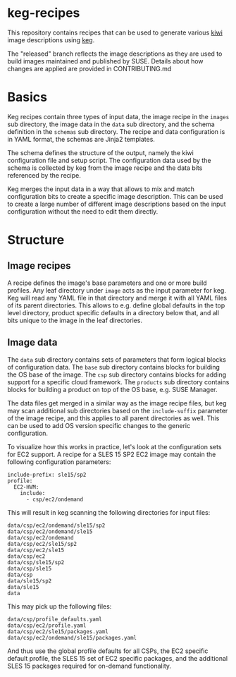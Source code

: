 keg-recipes
===========

This repository contains recipes that can be used to generate
various [kiwi](https://github.com/OSInside/kiwi) image descriptions using
[keg](https://github.com/SUSE-Enceladus/keg).

The "released" branch reflects the image descriptions as they are used to
build images maintained and published by SUSE. Details about how changes are
applied are provided in CONTRIBUTING.md

Basics
======

Keg recipes contain three types of input data, the image recipe in the `images`
sub directory, the image data in the `data` sub directory, and the schema
definition in the `schemas` sub directory. The recipe and data configuration is
in YAML format, the schemas are Jinja2 templates.

The schema defines the structure of the output, namely the kiwi configuration
file and setup script. The configuration data used by the schema is collected
by keg from the image recipe and the data bits referenced by the recipe.

Keg merges the input data in a way that allows to mix and match configuration
bits to create a specific image description. This can be used to create a large
number of different image descriptions based on the input configuration without
the need to edit them directly.

Structure
=========

Image recipes
-------------

A recipe defines the image's base parameters and one or more build profiles. Any
leaf directory under `image` acts as the input parameter for keg. Keg will
read any YAML file in that directory and merge it with all YAML files of its
parent directories. This allows to e.g. define global defaults in the top level
directory, product specific defaults in a directory below that, and all bits
unique to the image in the leaf directories.

Image data
----------

The `data` sub directory contains sets of parameters that form logical blocks
of configuration data. The `base` sub directory contains blocks for building
the OS base of the image. The `csp` sub directory contains blocks for adding
support for a specific cloud framework. The `products` sub directory contains
blocks for building a product on top of the OS base, e.g. SUSE Manager.

The data files get merged in a similar way as the image recipe files, but keg
may scan additional sub directories based on the `include-suffix` parameter of
the image recipe, and this applies to all parent directories as well. This can
be used to add OS version specific changes to the generic configuration.

To visualize how this works in practice, let's look at the configuration sets
for EC2 support. A recipe for a SLES 15 SP2 EC2 image may contain the following
configuration parameters:

```
include-prefix: sle15/sp2
profile:
  EC2-HVM:
    include:
      - csp/ec2/ondemand
```

This will result in keg scanning the following directories for input files:

```
data/csp/ec2/ondemand/sle15/sp2
data/csp/ec2/ondemand/sle15
data/csp/ec2/ondemand
data/csp/ec2/sle15/sp2
data/csp/ec2/sle15
data/csp/ec2
data/csp/sle15/sp2
data/csp/sle15
data/csp
data/sle15/sp2
data/sle15
data
```

This may pick up the following files:

```
data/csp/profile_defaults.yaml
data/csp/ec2/profile.yaml
data/csp/ec2/sle15/packages.yaml
data/csp/ec2/ondemand/sle15/packages.yaml
```

And thus use the global profile defaults for all CSPs, the EC2 specific
default profile, the SLES 15 set of EC2 specific packages, and the additional
SLES 15 packages required for on-demand functionality.
